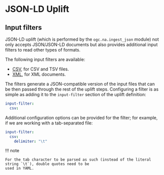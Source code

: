 # JSON-LD Uplift

## Input filters

JSON-LD uplift (which is performed by the `ogc.na.ingest_json` module) not only accepts JSON/JSON-LD documents
but also provides additional input filters to read other types of formats.

The following input filters are available:

* [CSV](reference/ogc/na/input_filters/csv.md), for CSV and TSV files.
* [XML](reference/ogc/na/input_filters/xml.md), for XML documents.

The filters generate a JSON-compatible version of the input files that can be then passed through the
rest of the uplift steps. Configuring a filter is as simple as adding it to the `input-filter` section
of the uplift definition:

```yaml
input-filter:
  csv:
```

Additional configuration options can be provided for the filter; for example, if we are working with a
tab-separated file:

```yaml
input-filter:
  csv:
    delimiter: "\t"
```

!!! note

    For the tab character to be parsed as such (instead of the literal string `\t`), double quotes need to be
    used in YAML.